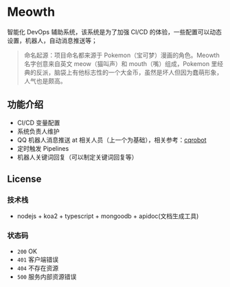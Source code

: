 # Meowth

智能化 DevOps 辅助系统，该系统是为了加强 CI/CD 的体验，一些配置可以动态设置，机器人，自动消息推送等；

> 命名起源：项目命名都来源于 Pokemon（宝可梦）漫画的角色。Meowth 名字创意来自英文 meow（猫叫声）和 mouth（嘴）组成，Pokemon 里经典的反派，脑袋上有他标志性的一个大金币，虽然是坏人但因为蠢萌形象，人气也是颇高。

## 功能介绍

- CI/CD 变量配置
- 系统负责人维护
- QQ 机器人消息推送 at 相关人员（上一个为基础），相关参考：[cqrobot](https://github.com/1ziton/cqrobot)
- 定时触发 Pipelines
- 机器人关键词回复（可以制定关键词回复等）

## License

### 技术栈

- nodejs + koa2 + typescript + mongoodb + apidoc(文档生成工具)

### 状态码

- `200` OK
- `401` 客户端错误
- `404` 不存在资源
- `500` 服务内部资源错误
